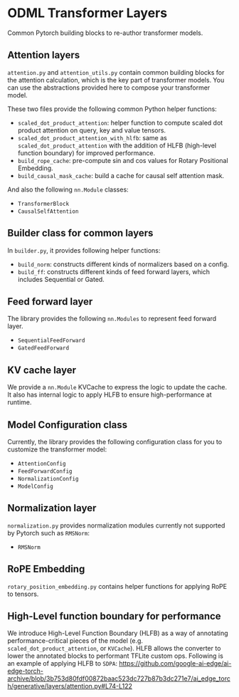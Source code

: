 # ODML Transformer Layers
Common Pytorch building blocks to re-author transformer models.

## Attention layers
`attention.py` and `attention_utils.py` contain common building blocks for the attention calculation, which is the key part of transformer models. You can use the abstractions provided here to compose your transformer model.

These two files provide the following common Python helper functions: 
* `scaled_dot_product_attention`: helper function to compute scaled dot product attention on query, key and value tensors.
* `scaled_dot_product_attention_with_hlfb`: same as `scaled_dot_product_attention` with the addition of HLFB (high-level function boundary) for improved performance.
* `build_rope_cache`: pre-compute sin and cos values for Rotary Positional Embedding.
* `build_causal_mask_cache`: build a cache for causal self attention mask.

And also the following `nn.Module` classes:
* `TransformerBlock`
* `CausalSelfAttention`

## Builder class for common layers
In `builder.py`, it provides following helper functions:
* `build_norm`: constructs different kinds of normalizers based on a config.
* `build_ff`: constructs different kinds of feed forward layers, which includes Sequential or Gated.

## Feed forward layer
The library provides the following `nn.Modules` to represent feed forward layer.
* `SequentialFeedForward`
* `GatedFeedForward`

## KV cache layer
We provide a `nn.Module` KVCache to express the logic to update the cache. It also has internal logic to apply HLFB to ensure high-performance at runtime.

## Model Configuration class
Currently, the library provides the following configuration class for you to customize the transformer model:
* `AttentionConfig`
* `FeedForwardConfig`
* `NormalizationConfig`
* `ModelConfig`

## Normalization layer
`normalization.py` provides normalization modules currently not supported by Pytorch such as `RMSNorm`:
* `RMSNorm`

## RoPE Embedding
`rotary_position_embedding.py` contains helper functions for applying RoPE to tensors.

## High-Level function boundary for performance
We introduce High-Level Function Boundary (HLFB) as a way of annotating performance-critical pieces of the model (e.g. `scaled_dot_product_attention`, or `KVCache`). HLFB allows the converter to lower the annotated blocks to performant TFLite custom ops. Following is an example of applying HLFB to `SDPA`:
https://github.com/google-ai-edge/ai-edge-torch-archive/blob/3b753d80fdf00872baac523dc727b87b3dc271e7/ai_edge_torch/generative/layers/attention.py#L74-L122

